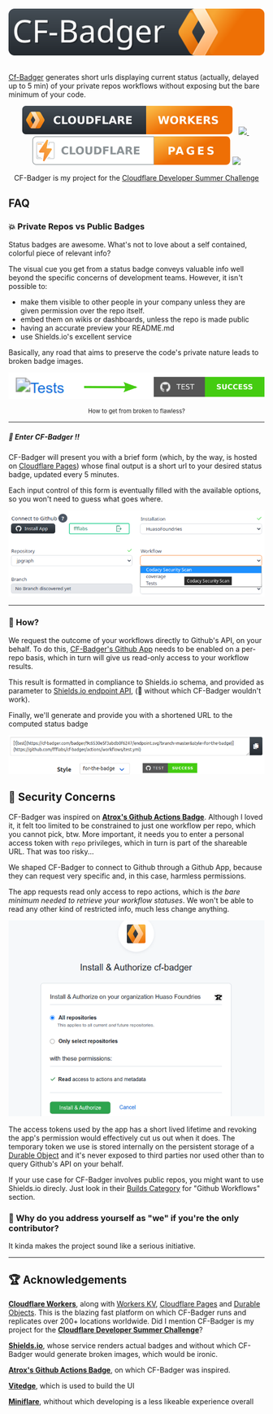 
&nbsp; &nbsp;&nbsp; &nbsp;&nbsp; &nbsp;[![Logo](/logo.svg)](https://cf-badger.com/) &nbsp; &nbsp;&nbsp; &nbsp;&nbsp; &nbsp;

[Cf-Badger](https://cf-badger.com) generates short urls displaying current status (actually, delayed up to 5 min) of your private repos workflows without exposing but the bare minimum of your code.
 
<p align="center" style="text-align:center">
<a href="https://workers.cloudflare.com/">
<img src="../images/cf-workers-badge.svg"></a>
&nbsp; 
<a href="https://github.com/ffflabs/cf-badger/actions/workflows/tests.yml">
<img src="https://cf-badger.com/badger/9c6530e5f3abdb0f6247/endpoint.svg?branch=master&style=for-the-badge">
</a>&nbsp; 
<a href="https://pages.cloudflare.com/">
<img src="../images/cf-pages-badge.svg"></a>
<img src="https://img.shields.io/static/v1?label=Made%20With&message=TypeScript&color=f0f0f0&labelColor=3974c0&style=for-the-badge&logo=typescript&logoColor=white&messageColor=3974c0">

<div align="center" style="text-align:center">CF-Badger is my project for the <a href="https://challenge.developers.cloudflare.com/">Cloudflare Developer Summer Challenge</a></div>

</p> 

## FAQ

### 💥 Private Repos vs Public Badges

Status badges are awesome. What's not to love about a self contained, colorful piece of relevant info?

The visual cue you get from a status badge conveys valuable info well beyond the specific concerns of development teams. However, it isn't possible to:

  -  make them visible to other people in your company unless they are given permission over the repo itself.
  -  embed them on wikis or dashboards, unless the repo is made public 
  -  having an accurate preview your README.md
  -  use Shields.io's excellent service
  
Basically, any road that aims to preserve the code's private nature leads to broken badge images.

<p align="center" style="text-align:center">


<img src="../images/before_and_after200.svg">

<div align="center" style="font-size:0.8em;text-align:center">How to get from broken to flawless?</div>

</p>

------------

##### 🎉 Enter **CF-Badger** !!

CF-Badger will present you with a brief form (which, by the way, is hosted on [Cloudflare Pages](https://pages.cloudflare.com)) whose final output is a short url to your desired status badge, updated every 5 minutes. 

Each input control of this form is eventually filled with the available options, so you won't need to guess what goes where. 



<p align="center">


<img src="../images/sshot.png">

</p>

--------------

### 🎯 How?

We request the outcome of your workflows directly to Github's API, on your behalf. To do this, [CF-Badger's Github App](https://github.com/apps/cf-badger) needs to be enabled on a per-repo basis, which in turn will give us read-only access to your workflow results. 



This result is formatted in compliance to Shields.io schema, and provided as parameter to [Shields.io endpoint API](https://shields.io/endpoint), (🙌 without which CF-Badger wouldn't work). 

Finally, we'll generate and provide you with a shortened URL to the computed status badge

<p align="center">


<img src="../images/markdown.png">

</p>

## **🔐 Security Concerns**

CF-Badger was inspired on **[Atrox's Github Actions Badge](https://actions-badge.atrox.dev/)**. Although I loved it, it felt too limited to be constrained to just one workflow per repo, which you cannot pick, btw. More important, it needs you to enter a personal access token with `repo` privileges, which in turn is part of the shareable URL. That was too risky...

We shaped CF-Badger to connect to Github through a Github App, because they can request very specific and, in this case, harmless permissions. 

The app requests read only access to repo actions, which is *the bare minimum needed to retrieve your workflow statuses*. We won't be able to read any other kind of restricted info, much less change anything. 


<p align="center">


<img src="../images/permissions.png">

</p>

The access tokens used by the app has a short lived lifetime and revoking the app's permission would effectively cut us out when it does. The temporary token we use is stored internally on the persistent storage of a [Durable Object](https://blog.cloudflare.com/introducing-workers-durable-objects/) and it's never exposed to third parties nor used other than to query Github's API on your behalf. 



If your use case for CF-Badger involves public repos, you might want to use Shields.io direcly. Just look in their [Builds Category](https://shields.io/category/build) for "Github Workflows" section.


### 🤷 Why do you address yourself as "we" if you're the only contributor? 


It kinda makes the project sound like a serious initiative. 

--------------
## 🏆 Acknowledgements 

**[Cloudflare Workers](https://www.cloudflare.com/products/workers)**, along with [Workers KV](https://www.cloudflare.com/products/workers-kv/), [Cloudflare Pages](https://pages.cloudflare.com/) and [Durable Objects](https://blog.cloudflare.com/introducing-workers-durable-objects/). This is the blazing fast platform on which CF-Badger runs and replicates over 200+ locations worldwide. Did I mention CF-Badger is my project for the **[Cloudflare Developer Summer Challenge](https://challenge.developers.cloudflare.com/)**?

**[Shields.io](https://shields.io)**, whose service renders actual badges and without which CF-Badger would generate broken images, which would be ironic.

**[Atrox's Github Actions Badge](https://actions-badge.atrox.dev/)**, on which CF-Badger was inspired.

**[Vitedge](https://vitedge.js.org)**, which is used to build the UI 

**[Miniflare](https://miniflare.dev/)**, whithout which developing is a less likeable experience overall

